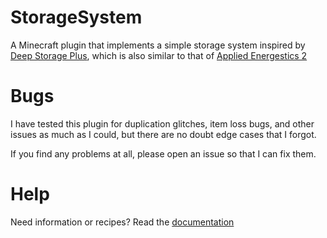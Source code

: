 # StorageSystem

A Minecraft plugin that implements a simple storage system inspired by [Deep Storage Plus](https://github.com/christopherwalkerml/DeepStoragePlus), which is also similar to that of [Applied Energestics 2](https://github.com/AppliedEnergistics/Applied-Energistics-2)

# Bugs
I have tested this plugin for duplication glitches, item loss bugs, and other issues as much as I could, but there are no doubt edge cases that I forgot.

If you find any problems at all, please open an issue so that I can fix them.

# Help

Need information or recipes? Read the [documentation](docs/storage_system.md)

